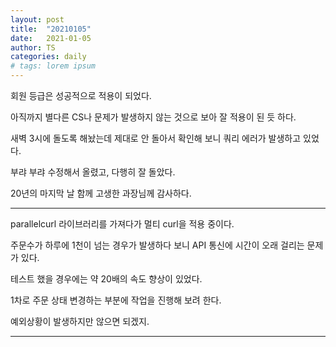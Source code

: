 ```yaml
---
layout: post
title:  "20210105"
date:   2021-01-05
author: TS
categories: daily
# tags: lorem ipsum
---
```


회원 등급은 성공적으로 적용이 되었다.

아직까지 별다른 CS나 문제가 발생하지 않는 것으로 보아 잘 적용이 된 듯 하다.

새벽 3시에 돌도록 해놨는데 제대로 안 돌아서 확인해 보니 쿼리 에러가 발생하고 있었다.

부랴 부랴 수정해서 올렸고, 다행히 잘 돌았다.

20년의 마지막 날 함께 고생한 과장님께 감사하다.

---

parallelcurl 라이브러리를 가져다가 멀티 curl을 적용 중이다.

주문수가 하루에 1천이 넘는 경우가 발생하다 보니 API 통신에 시간이 오래 걸리는 문제가 있다.

테스트 했을 경우에는 약 20배의 속도 향상이 있었다.

1차로 주문 상태 변경하는 부분에 작업을 진행해 보려 한다.

예외상황이 발생하지만 않으면 되겠지.

---
